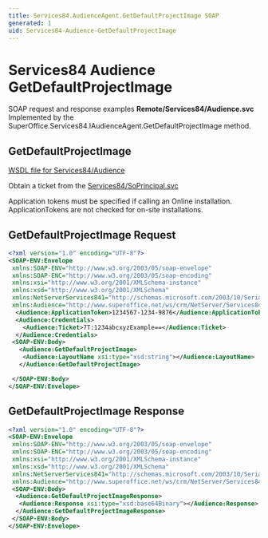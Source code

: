 ```yaml
---
title: Services84.AudienceAgent.GetDefaultProjectImage SOAP
generated: 1
uid: Services84-Audience-GetDefaultProjectImage
---
```


# Services84 Audience GetDefaultProjectImage

SOAP request and response examples **Remote/Services84/Audience.svc**
Implemented by the <see cref="M:SuperOffice.Services84.IAudienceAgent.GetDefaultProjectImage">SuperOffice.Services84.IAudienceAgent.GetDefaultProjectImage</see> method.

## GetDefaultProjectImage

[WSDL file for Services84/Audience](../Services84-Audience.md)

Obtain a ticket from the [Services84/SoPrincipal.svc](../SoPrincipal/index.md)

Application tokens must be specified if calling an Online installation. ApplicationTokens are not checked for on-site installations.

## GetDefaultProjectImage Request

```xml
<?xml version="1.0" encoding="UTF-8"?>
<SOAP-ENV:Envelope
 xmlns:SOAP-ENV="http://www.w3.org/2003/05/soap-envelope"
 xmlns:SOAP-ENC="http://www.w3.org/2003/05/soap-encoding"
 xmlns:xsi="http://www.w3.org/2001/XMLSchema-instance"
 xmlns:xsd="http://www.w3.org/2001/XMLSchema"
 xmlns:NetServerServices841="http://schemas.microsoft.com/2003/10/Serialization/"
 xmlns:Audience="http://www.superoffice.net/ws/crm/NetServer/Services84">
  <Audience:ApplicationToken>1234567-1234-9876</Audience:ApplicationToken>
  <Audience:Credentials>
    <Audience:Ticket>7T:1234abcxyzExample==</Audience:Ticket>
  </Audience:Credentials>
 <SOAP-ENV:Body>
   <Audience:GetDefaultProjectImage>
    <Audience:LayoutName xsi:type="xsd:string"></Audience:LayoutName>
   </Audience:GetDefaultProjectImage>

 </SOAP-ENV:Body>
</SOAP-ENV:Envelope>

```

## GetDefaultProjectImage Response

```xml
<?xml version="1.0" encoding="UTF-8"?>
<SOAP-ENV:Envelope
 xmlns:SOAP-ENV="http://www.w3.org/2003/05/soap-envelope"
 xmlns:SOAP-ENC="http://www.w3.org/2003/05/soap-encoding"
 xmlns:xsi="http://www.w3.org/2001/XMLSchema-instance"
 xmlns:xsd="http://www.w3.org/2001/XMLSchema"
 xmlns:NetServerServices841="http://schemas.microsoft.com/2003/10/Serialization/"
 xmlns:Audience="http://www.superoffice.net/ws/crm/NetServer/Services84">
 <SOAP-ENV:Body>
  <Audience:GetDefaultProjectImageResponse>
   <Audience:Response xsi:type="xsd:base64Binary"></Audience:Response>
  </Audience:GetDefaultProjectImageResponse>
 </SOAP-ENV:Body>
</SOAP-ENV:Envelope>

```
